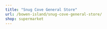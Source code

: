 ```yaml
---
title: "Snug Cove General Store"
url: /bowen-island/snug-cove-general-store/
shop: supermarket
---
```

